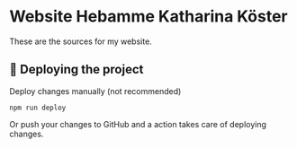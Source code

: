 # Website Hebamme Katharina Köster

These are the sources for my website.

## 🚀 Deploying the project

Deploy changes manually (not recommended)

```
npm run deploy
```

Or push your changes to GitHub and a action takes care of deploying changes.
